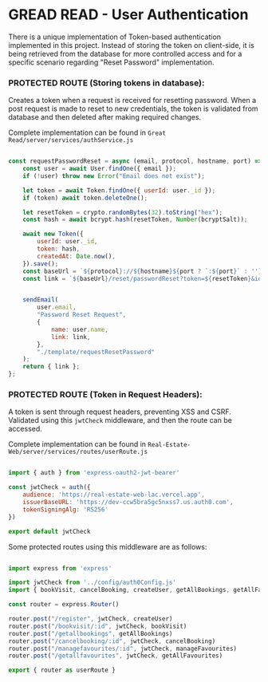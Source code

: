 # GREAD READ - User Authentication

There is a unique implementation of Token-based authentication implemented in this project. Instead of storing the token on client-side, it is being retrieved from the database for more controlled access and for a specific scenario regarding "Reset Password" implementation.

### PROTECTED ROUTE (Storing tokens in database):

Creates a token when a request is received for resetting password. When a post request is made to reset to new credentials, the token is validated from database and then deleted after making required changes.

Complete implementation can be found in `Great Read/server/services/authService.js`

```javascript

const requestPasswordReset = async (email, protocol, hostname, port) => {
    const user = await User.findOne({ email });
    if (!user) throw new Error("Email does not exist");

    let token = await Token.findOne({ userId: user._id });
    if (token) await token.deleteOne();

    let resetToken = crypto.randomBytes(32).toString("hex");
    const hash = await bcrypt.hash(resetToken, Number(bcryptSalt));

    await new Token({
        userId: user._id,
        token: hash,
        createdAt: Date.now(),
    }).save();
    const baseUrl = `${protocol}://${hostname}${port ? `:${port}` : ''}`;
    const link = `${baseUrl}/reset/passwordReset?token=${resetToken}&id=${user._id}`;


    sendEmail(
        user.email,
        "Password Reset Request",
        {
            name: user.name,
            link: link,
        },
        "./template/requestResetPassword"
    );
    return { link };
};

```

### PROTECTED ROUTE (Token in Request Headers):

A token is sent through request headers, preventing XSS and CSRF. Validated using this `jwtCheck` middleware, and then the route can be accessed. 

Complete implementation can be found in `Real-Estate-Web/server/services/routes/userRoute.js`

```javascript

import { auth } from 'express-oauth2-jwt-bearer'

const jwtCheck = auth({
    audience: 'https://real-estate-web-lac.vercel.app',
    issuerBaseURL: 'https://dev-ccw5bra5gc5nxss7.us.auth0.com',
    tokenSigningAlg: 'RS256'
})

export default jwtCheck

```

Some protected routes using this middleware are as follows:

```javascript

import express from 'express'

import jwtCheck from '../config/auth0Config.js'
import { bookVisit, cancelBooking, createUser, getAllBookings, getAllFavourites, manageFavourites } from '../controllers/userController.js'

const router = express.Router()

router.post("/register", jwtCheck, createUser)
router.post("/bookvisit/:id", jwtCheck, bookVisit)
router.post("/getallbookings", getAllBookings)
router.post("/cancelbooking/:id", jwtCheck, cancelBooking)
router.post("/managefavourites/:id", jwtCheck, manageFavourites)
router.post("/getallfavourites", jwtCheck, getAllFavourites)

export { router as userRoute }

```

